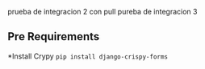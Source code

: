 prueba de integracion 2 con pull
pureba de integracion 3
## Pre Requirements
*Install Crypy
```pip install django-crispy-forms```
